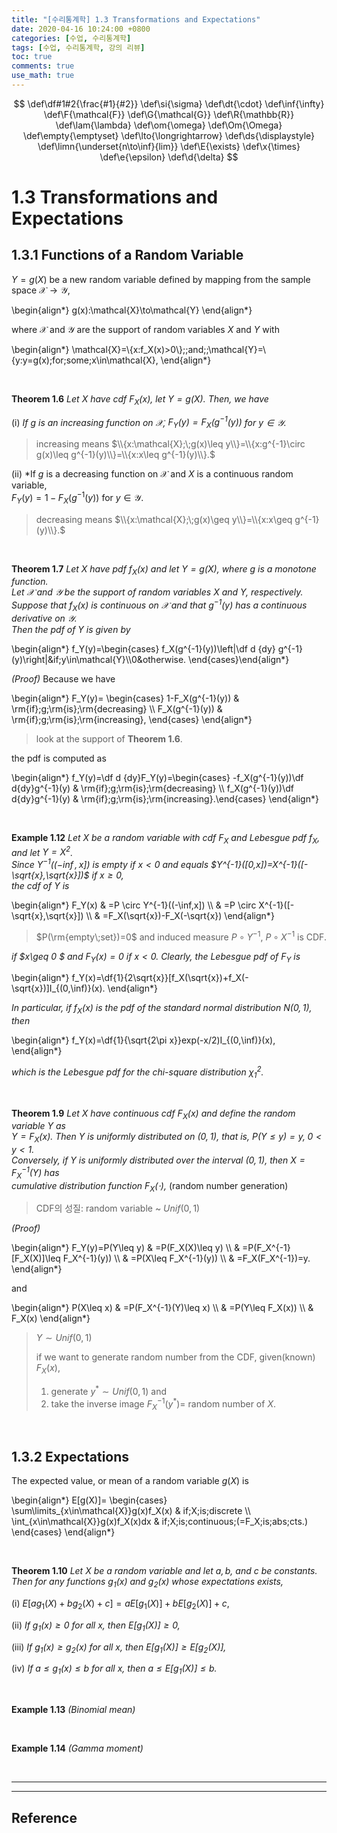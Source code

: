 ```yaml
---
title: "[수리통계학] 1.3 Transformations and Expectations"
date: 2020-04-16 10:24:00 +0800
categories: [수업, 수리통계학]
tags: [수업, 수리통계학, 강의 리뷰]
toc: true
comments: true
use_math: true  	
---
```


$$
\def\df#1#2{\frac{#1}{#2}}
\def\si{\sigma}
\def\dt{\cdot}
\def\inf{\infty}
\def\F{\mathcal{F}}
\def\G{\mathcal{G}}
\def\R{\mathbb{R}}
\def\lam{\lambda}
\def\om{\omega}
\def\Om{\Omega}
\def\empty{\emptyset}
\def\lto{\longrightarrow}
\def\ds{\displaystyle}
\def\limn{\underset{n\to\inf}{lim}}
\def\E{\exists}
\def\x{\times}
\def\e{\epsilon}
\def\d{\delta}
$$

# **1.3 Transformations and Expectations**

## **1.3.1 Functions of a Random Variable**

$Y=g(X)$ be a new random variable defined by mapping from the sample space $\mathcal{X}\to\mathcal{Y}$,

\begin{align\*}
g(x):\mathcal{X}\to\mathcal{Y}
\end{align\*}

where $\mathcal{X}$ and $\mathcal{Y}$ are the support of random variables $X$ and $Y$ with

\begin{align\*}
\mathcal{X}=\\{x:f_X(x)>0\\}\;\;and\;\;\mathcal{Y}=\\{y:y=g(x)\;for\;some\;x\in\mathcal{X},
\end{align\*}

<br>

**Theorem 1.6** *Let $X$ have cdf $F_X(x)$, let $Y=g(X).$ Then, we have*

(i) *If $g$ is an increasing function on $\mathcal{X},$ $F_Y(y)=F_X(g^{-1}(y))$ for $y\in\mathcal{Y}$.* 

> increasing means $\\{x:\mathcal{X};\;g(x)\leq y\\}=\\{x:g^{-1}\circ g(x)\leq g^{-1}(y)\\}=\\{x:x\leq g^{-1}(y)\\}.$

(ii) *If $g$ is a decreasing function on $\mathcal{X}$ and $X$ is a continuous random variable,  
$F_Y(y)=1-F_X(g^{-1}(y))$ for $y\in\mathcal{Y}$. 

> decreasing means $\\{x:\mathcal{X};\;g(x)\geq y\\}=\\{x:x\geq g^{-1}(y)\\}.$

<br>

**Theorem 1.7** *Let $X$ have pdf $f_X(x)$ and let $Y=g(X)$, where $g$ is a monotone function.  
Let $\mathcal{X}$ and $\mathcal{Y}$ be the support of random variables $X$ and $Y$, respectively.  
Suppose that $f_X(x)$ is continuous on $\mathcal{X}$ and that $g^{-1}(y)$ has a continuous derivative on $\mathcal{Y}$.  
Then the pdf of $Y$ is given by*

\begin{align\*}
f_Y(y)=\begin{cases}
f_X(g^{-1}(y))\left\|\df d {dy} g^{-1}(y)\right\|&if\;y\in\mathcal{Y}\\\\0&otherwise.
\end{cases}​
\end{align\*} 

*(Proof)* Because we have

\begin{align\*}
F_Y(y)=
\begin{cases}
1-F_X(g^{-1}(y))
&
\rm{if}\;g\;\rm{is}\;\rm{decreasing}
\\\\
F_X(g^{-1}(y))
&
\rm{if}\;g\;\rm{is}\;\rm{increasing},
\end{cases}​
\end{align\*}

> look at the support of **Theorem 1.6**.

the pdf is computed as

\begin{align\*}
f_Y(y)=\df d {dy}F_Y(y)=\begin{cases}
-f_X(g^{-1}(y))\df d{dy}g^{-1}(y)
&
\rm{if}\;g\;\rm{is}\;\rm{decreasing}
\\\\
f_X(g^{-1}(y))\df d{dy}g^{-1}(y)
&
\rm{if}\;g\;\rm{is}\;\rm{increasing}.\end{cases}​
\end{align\*}

<br>

**Example 1.12** *Let $X$ be a random variable with cdf $F_X$ and Lebesgue pdf $f_X$, and let $Y=X^2$.  
Since $Y^{-1}((-\inf,x])$ is empty if $x<0$ and equals $Y^{-1}([0,x])=X^{-1}([-\sqrt{x},\sqrt{x}])$ if $x\geq 0,$  
the cdf of $Y$ is*

\begin{align\*} 
F_Y(x)
&
=P \circ Y^{-1}((-\inf,x])
\\\\
&
=P \circ X^{-1}([-\sqrt{x},\sqrt{x}])
\\\\
&
=F_X(\sqrt{x})-F_X(-\sqrt{x})
\end{align\*}

> $P(\rm{empty\;set})=0$ and
> induced measure $P\circ Y^{-1}$, $P\circ X^{-1}$ is CDF.

*if $x\geq 0 $ and $F_Y(x)=0$ if $x<0.$ Clearly, the Lebesgue pdf of $F_Y$ is*

\begin{align\*}
f_Y(x)=\df{1}{2\sqrt{x}}[f_X(\sqrt{x})+f_X(-\sqrt{x})]I_{(0,\inf)}(x).
\end{align\*}

*In particular, if $f_X(x)$ is the pdf of the standard normal distribution $N(0,1)$, then*

\begin{align\*}
f_Y(x)=\df{1}{\sqrt{2\pi x}}exp(-x/2)I_{(0,\inf)}(x),
\end{align\*}

*which is the Lebesgue pdf for the chi-square distribution $\chi^2_1.$*

<br>

**Theorem 1.9** *Let $X$ have continuous cdf $F_X(x)$ and define the random variable $Y$ as  
$Y=F_X(x)$. Then $Y$ is uniformly distributed on $(0,1)$, that is, $P(Y\leq y)=y,\;0<y<1.$  
Conversely, if $Y$ is uniformly distributed over the interval $(0,1),$ then $X=F_X^{-1}(Y)$ has  
cumulative distribution function $F_X(\cdot),$* (random number generation)

> CDF의 성질: random variable ~ $Unif(0,1)$

*(Proof)*

\begin{align\*}
F_Y(y)=P(Y\leq y)
&
=P(F_X(X)\leq y)
\\\\
&
=P(F_X^{-1}[F_X(X)]\leq F_X^{-1}(y))
\\\\
&
=P(X\leq F_X^{-1}(y))
\\\\
&
=F_X(F_X^{-1})=y.
\end{align\*}  

and

\begin{align\*}
P(X\leq x)
&
=P(F_X^{-1}(Y)\leq x)
\\\\
&
=P(Y\leq F_X(x))
\\\\
&
F_X(x)
\end{align\*}

> $Y\sim Unif(0,1)$ 
>
> if we want to generate random number from the CDF, given(known) $F_X(x)$, 
> 1) generate $y^*\sim Unif(0,1)$ and
> 2) take the inverse image $F_X^{-1}(y^*)=$ random number of $X$. 

<br>

## **1.3.2 Expectations**

The expected value, or mean of a random variable $g(X)$ is 

\begin{align\*}
E[g(X)]=
\begin{cases}
\sum\limits_{x\in\mathcal{X}}g(x)f_X(x)
&
if\;X\;is\;discrete
\\\\
\int_{x\in\mathcal{X}}g(x)f_X(x)dx
&
if\;X\;is\;continuous\;(=F_X\;is\;abs\;cts.)
\end{cases}​
\end{align\*} 

<br>

**Theorem 1.10** *Let $X$ be a random variable and let $a,b,$ and $c$ be constants.  
Then for any functions $g_1(x)$ and $g_2(x)$ whose expectations exists,*

(i) $E[ag_1(X)+bg_2(X)+c]=aE[g_1(X)]+bE[g_2(X)]+c$,

(ii) *If $g_1(x)\geq0$ for all $x$, then $E[g_1(X)]\geq 0$,*

(iii) *If $g_1(x)\geq g_2(x)$ for all $x$, then $E[g_1(X)]\geq E[g_2(X)],$*

(iv) *If $a\leq g_1(x) \leq b$ for all $x$, then $a\leq E[g_1(X)]\leq b.$*

<br>

**Example 1.13** *(Binomial mean)*

<br>

**Example 1.14** *(Gamma moment)*

<br>

***



***

## **Reference**







